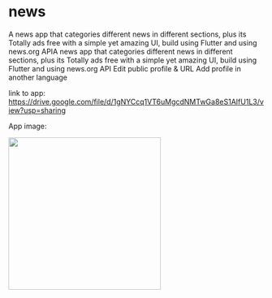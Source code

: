 # news

A news app that categories different news in different sections, plus its Totally ads free with a simple yet amazing UI, build using Flutter and using news.org APIA news app that categories different news in different sections, plus its Totally ads free with a simple yet amazing UI, build using Flutter and using news.org API
Edit public profile & URL
Add profile in another language

link to app: https://drive.google.com/file/d/1gNYCcq1VT6uMgcdNMTwGa8eS1AIfU1L3/view?usp=sharing

App image:

<img src="https://user-images.githubusercontent.com/75114432/190855547-e5572056-4064-453c-a3fe-beffa3bb47e7.jpg" width="300"/>

